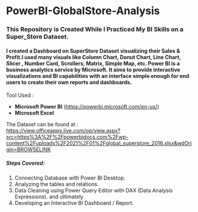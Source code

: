# PowerBI-GlobalStore-Analysis

### This Repository is Created While I Practiced My BI Skills on a Super_Store Dataset.

#### I created a Dashboard on SuperStore Dataset visualizing their Sales & Profit.I used many visuals like Column Chart, Donut Chart, Line Chart, Slicer , Number Card, Scrollers, Matrix, Simple Map, etc. Power BI is a business analytics service by Microsoft. It aims to provide interactive visualizations and BI capabilities with an interface simple enough for end users to create their own reports and dashboards. 

Tool Used : 
- **Microsoft Power BI** (https://powerbi.microsoft.com/en-us/)
- **Microsoft Excel**

The Dataset can be found at : https://view.officeapps.live.com/op/view.aspx?src=https%3A%2F%2Fpowerbidocs.com%2Fwp-content%2Fuploads%2F2021%2F01%2Fglobal_superstore_2016.xlsx&wdOrigin=BROWSELINK

##### Steps Covered:
1. Connecting Database with Power BI Desktop.
2. Analyzing the tables and relations.
3. Data Cleaning using Power Query Editor with DAX (Data Analysis Expressions).
    and ultimately
4. Developing an Interactive BI Dashboard / Report.
